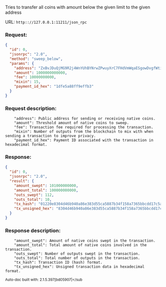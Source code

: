 Tries to transfer all coins with amount below the given limit to the given address

URL: ```http:://127.0.0.1:11211/json_rpc```
### Request: 
```json
{
  "id": 0,
  "jsonrpc": "2.0",
  "method": "sweep_below",
  "params": {
    "address": "ZxBvJDuQjMG9R2j4WnYUhBYNrwZPwuyXrC7FHdVmWqaESgowDvgfWtiXeNGu8Px9B24pkmjsA39fzSSiEQG1ekB225ZnrMTBp",
    "amount": 1000000000000,
    "fee": 10000000000,
    "mixin": 15,
    "payment_id_hex": "1dfe5a88ff9effb3"
  }
}
```
### Request description: 
```
    "address": Public address for sending or receiving native coins.
    "amount": Threshold amount of native coins to sweep.
    "fee": Transaction fee required for processing the transaction.
    "mixin": Number of outputs from the blockchain to mix with when sending a transaction to improve privacy.
    "payment_id_hex": Payment ID associated with the transaction in hexadecimal format.

```
### Response: 
```json
{
  "id": 0,
  "jsonrpc": "2.0",
  "result": {
    "amount_swept": 101000000000,
    "amount_total": 100000000000,
    "outs_swept": 112,
    "outs_total": 10,
    "tx_hash": "01220e8304d46b940a86e383d55ca5887b34f158a7365bbcdd17c5a305814a93",
    "tx_unsigned_hex": "8304d46b940a86e383d55ca5887b34f158a7365bbcdd17c5a305814a9334f158a7368304d46b940a86e383d55ca5887b34f158a7365bbcdd17c5a305814a9334f158a736"
  }
}
```
### Response description: 
```
    "amount_swept": Amount of native coins swept in the transaction.
    "amount_total": Total amount of native coins involved in the transaction.
    "outs_swept": Number of outputs swept in the transaction.
    "outs_total": Total number of outputs in the transaction.
    "tx_hash": Transaction ID (hash) format.
    "tx_unsigned_hex": Unsigned transaction data in hexadecimal format.

```
<sub>Auto-doc built with: 2.1.5.397[bd05907]</sub